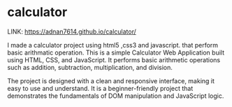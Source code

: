 # calculator
LINK:  https://adnan7614.github.io/calculator/

I made a calculator project using html5 ,css3  and javascript. that perform basic arithmatic operation.
This is a simple Calculator Web Application built using HTML, CSS, and JavaScript.
It performs basic arithmetic operations such as addition, subtraction, multiplication, and division.

The project is designed with a clean and responsive interface, making it easy to use and understand.
It is a beginner-friendly project that demonstrates the fundamentals of DOM manipulation and JavaScript logic.
